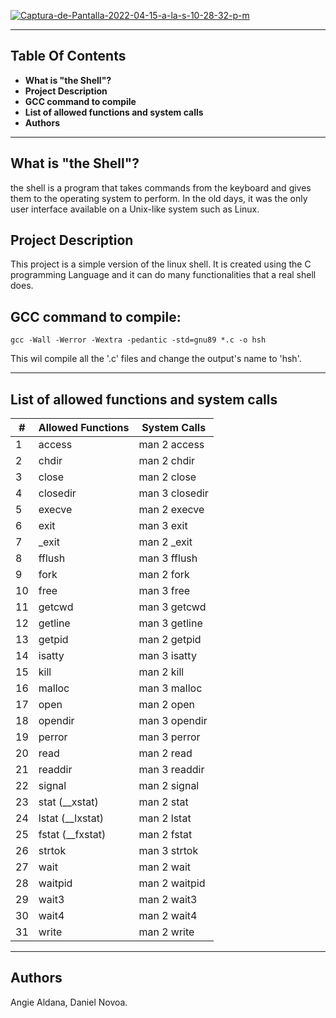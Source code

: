 <a href="https://imgbb.com/"><img src="https://i.ibb.co/M6rfJ8J/Captura-de-Pantalla-2022-04-15-a-la-s-10-28-32-p-m.png" alt="Captura-de-Pantalla-2022-04-15-a-la-s-10-28-32-p-m" border="0" /></a>


****
## Table Of Contents

 - **What is "the Shell"?**
 - **Project Description**
 - **GCC command to compile**
 - **List of allowed functions and system calls**
 - **Authors**
****

## What is "the Shell"?

the shell is a program that takes commands from the keyboard and gives them to the operating system to perform. In the old days, it was the only user interface available on a Unix-like system such as Linux.

## Project Description

This project is a simple version of the linux shell. It is created using the C programming Language and it can do many functionalities that a real shell does.

## GCC command to compile:

```
gcc -Wall -Werror -Wextra -pedantic -std=gnu89 *.c -o hsh
```
This wil compile all the '.c' files and change the output's name to 'hsh'.

****
## List of allowed functions and system calls

| # | Allowed Functions | System Calls |
|---|--------------------|-------------|
| 1 | access | man 2 access |
| 2 | chdir | man 2 chdir |
| 3 | close | man 2 close |
| 4 | closedir | man 3 closedir |
| 5 | execve | man 2 execve |
| 6 | exit | man 3 exit |
| 7 | _exit | man 2 _exit |
| 8 | fflush | man 3 fflush |
| 9 | fork | man 2 fork |
| 10 | free | man 3 free |
| 11 | getcwd | man 3 getcwd |
| 12 | getline | man 3 getline |
| 13 | getpid | man 2 getpid |
| 14 | isatty | man 3 isatty |
| 15 | kill | man 2 kill |
| 16 | malloc | man 3 malloc |
| 17 | open | man 2 open |
| 18 | opendir | man 3 opendir |
| 19 | perror | man 3 perror |
| 20 | read | man 2 read |
| 21 | readdir | man 3 readdir |
| 22 | signal | man 2 signal |
| 23 | stat (__xstat) | man 2 stat |
| 24 | lstat (__lxstat) | man 2 lstat |
| 25 | fstat (__fxstat) | man 2 fstat |
| 26 | strtok | man 3 strtok |
| 27 | wait | man 2 wait |
| 28 | waitpid | man 2 waitpid |
| 29 | wait3 | man 2 wait3 |
| 30 | wait4 | man 2 wait4 |
| 31 | write | man 2 write |
****

## Authors
Angie Aldana, Daniel Novoa.
